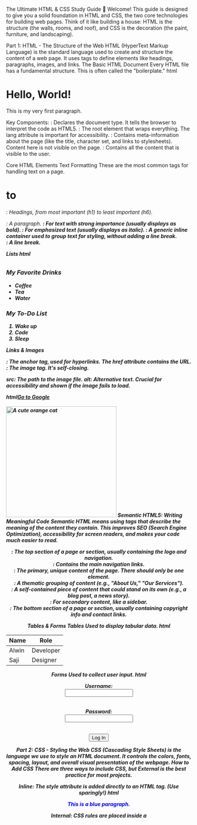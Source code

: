 The Ultimate HTML & CSS Study Guide 🚀
Welcome! This guide is designed to give you a solid foundation in HTML and CSS, the two core technologies for building web pages. Think of it like building a house: HTML is the structure (the walls, rooms, and roof), and CSS is the decoration (the paint, furniture, and landscaping).

Part 1: HTML - The Structure of the Web
HTML (HyperText Markup Language) is the standard language used to create and structure the content of a web page. It uses tags to define elements like headings, paragraphs, images, and links.
The Basic HTML Document
Every HTML file has a fundamental structure. This is often called the "boilerplate."
html<!DOCTYPE html>
<html lang="en">
<head>
    <meta charset="UTF-8">
    <meta name="viewport" content="width=device-width, initial-scale=1.0">
    <title>My Web Page</title>
</head>
<body>
    <h1>Hello, World!</h1>
    <p>This is my very first paragraph.</p>
</body>
</html>
Key Components:

<!DOCTYPE html>: Declares the document type. It tells the browser to interpret the code as HTML5.
<html>: The root element that wraps everything. The lang attribute is important for accessibility.
<head>: Contains meta-information about the page (like the title, character set, and links to stylesheets). Content here is not visible on the page.
<body>: Contains all the content that is visible to the user.

Core HTML Elements
Text Formatting
These are the most common tags for handling text on a page.

<h1> to <h6>: Headings, from most important (h1) to least important (h6).
<p>: A paragraph.
<strong>: For text with strong importance (usually displays as bold).
<em>: For emphasized text (usually displays as italic).
<span>: A generic inline container used to group text for styling, without adding a line break.
<br>: A line break.

Lists
html<h3>My Favorite Drinks</h3>
<ul>
  <li>Coffee</li>
  <li>Tea</li>
  <li>Water</li>
</ul>

<h3>My To-Do List</h3>
<ol>
  <li>Wake up</li>
  <li>Code</li>
  <li>Sleep</li>
</ol>
Links & Images

<a>: The anchor tag, used for hyperlinks. The href attribute contains the URL.
<img>: The image tag. It's self-closing.

src: The path to the image file.
alt: Alternative text. Crucial for accessibility and shown if the image fails to load.



html<a href="https://www.google.com">Go to Google</a>
<br><br>
<img src="https://example.com/cat.jpg" alt="A cute orange cat" width="300">
Semantic HTML5: Writing Meaningful Code
Semantic HTML means using tags that describe the meaning of the content they contain. This improves SEO (Search Engine Optimization), accessibility for screen readers, and makes your code much easier to read.

<header>: The top section of a page or section, usually containing the logo and navigation.
<nav>: Contains the main navigation links.
<main>: The primary, unique content of the page. There should only be one <main> element.
<section>: A thematic grouping of content (e.g., "About Us," "Our Services").
<article>: A self-contained piece of content that could stand on its own (e.g., a blog post, a news story).
<aside>: For secondary content, like a sidebar.
<footer>: The bottom section of a page or section, usually containing copyright info and contact links.

Tables & Forms
Tables
Used to display tabular data.
html<table>
  <thead>
    <tr>
      <th>Name</th>
      <th>Role</th>
    </tr>
  </thead>
  <tbody>
    <tr>
      <td>Alwin</td>
      <td>Developer</td>
    </tr>
    <tr>
      <td>Saji</td>
      <td>Designer</td>
    </tr>
  </tbody>
</table>
Forms
Used to collect user input.
html<form>
  <label for="username">Username:</label><br>
  <input type="text" id="username" name="username"><br><br>

  <label for="password">Password:</label><br>
  <input type="password" id="password" name="password"><br><br>
  
  <button type="submit">Log In</button>
</form>

Part 2: CSS - Styling the Web
CSS (Cascading Style Sheets) is the language we use to style an HTML document. It controls the colors, fonts, spacing, layout, and overall visual presentation of the webpage.
How to Add CSS
There are three ways to include CSS, but External is the best practice for most projects.

Inline: The style attribute is added directly to an HTML tag. (Use sparingly!)
html<p style="color: blue;">This is a blue paragraph.</p>

Internal: CSS rules are placed inside a <style> tag within the HTML <head>.
External: CSS rules are written in a separate .css file and linked from the HTML <head>.
html<link rel="stylesheet" href="styles.css">


CSS Selectors: Targeting Elements
Selectors are patterns that select the HTML elements you want to style.

Element Selector: Selects all elements of a certain type.
cssp { color: #333; }

Class Selector: Selects all elements with a specific class attribute.
css.main-content { font-size: 16px; }

ID Selector: Selects the one element with a specific ID.
css#page-header { background-color: #f2f2f2; }

Descendant Selector: Selects elements that are inside another element.
cssarticle p { line-height: 1.6; }

Pseudo-classes: Selects elements based on their state or position (e.g., :hover, :focus).
Pseudo-elements: Style a specific part of an element (e.g., ::before, ::after).

The Box Model: The Foundation of Layout
Every element on a page is a rectangular box. The CSS box model describes how this box is structured.

Content: The text, image, or other media in the element.
Padding: The transparent space between the content and the border.
Border: A line that goes around the padding and content.
Margin: The transparent space around the outside of the border, separating it from other elements.

Pro Tip: Always use box-sizing: border-box;. It makes layout math much simpler by including the padding and border within the element's defined width and height.
css* {
  box-sizing: border-box;
}
Layout: Positioning Elements
The display Property
This property controls how an element behaves in the document flow.

block: Takes up the full width available and starts on a new line.
inline: Takes up only as much width as necessary and doesn't start on a new line.
inline-block: Like inline, but you can set width and height.
none: The element is completely removed from the document flow.

The position Property
This allows you to take elements out of the normal document flow and place them exactly where you want them.

static: The default value. The element stays in the normal document flow.
relative: The element can be moved relative to its normal position using top, right, bottom, and left. It also creates a positioning context for child elements.
absolute: The element is positioned relative to its nearest positioned ancestor.
fixed: The element is positioned relative to the viewport (the browser window). It stays in the same place even when the page is scrolled.

Flexbox (display: flex)
A modern, one-dimensional layout system that makes it easy to align items in a row or column.
HTML:
html<div class="flex-container">
  <div class="box">1</div>
  <div class="box">2</div>
  <div class="box">3</div>
</div>
CSS:
css.flex-container {
  display: flex;
  justify-content: space-around;
  align-items: center;
  background-color: #f0f0f0;
  height: 200px;
}

.box {
  width: 80px;
  height: 80px;
  background-color: #007bff;
  color: white;
  text-align: center;
  line-height: 80px; /* Vertically centers text */
  font-size: 2rem;
}
Key Flexbox Properties:

justify-content: Controls horizontal alignment
align-items: Controls vertical alignment
flex-direction: Sets the direction of flex items (row, column, etc.)
flex-wrap: Controls whether items wrap to new lines

Grid (display: grid)
An even more powerful two-dimensional layout system for creating complex row and column-based layouts.
css.grid-container {
  display: grid;
  grid-template-columns: repeat(3, 1fr);
  grid-gap: 1rem;
}
Responsive Design & Media Queries
Responsive design ensures your website looks great on all devices, from desktops to mobile phones. This is primarily achieved with Media Queries.
A media query applies a block of CSS rules only if a certain condition is true (usually the width of the viewport).
css/* Default styles for all screens */
.container {
  width: 90%;
  margin: 0 auto;
  display: flex;
  gap: 1rem;
}

/* Styles for screens 768px wide or smaller */
@media (max-width: 768px) {
  .container {
    flex-direction: column; /* Stack items vertically on smaller screens */
  }
}
Important: Always include the viewport meta tag in your HTML <head> to ensure proper scaling on mobile devices:
html<meta name="viewport" content="width=device-width, initial-scale=1.0">
Common CSS Properties Reference
Typography
cssfont-family: Arial, sans-serif;
font-size: 16px;
font-weight: bold;
line-height: 1.6;
text-align: center;
text-decoration: underline;
color: #333;
Spacing & Sizing
csswidth: 100px;
height: 50px;
margin: 10px;
padding: 15px;
border: 2px solid #ccc;
border-radius: 5px;
Colors & Backgrounds
cssbackground-color: #f0f0f0;
background-image: url('image.jpg');
background-size: cover;
background-position: center;
opacity: 0.8;

Best Practices & Tips
HTML Best Practices

Use semantic HTML elements whenever possible
Always include the alt attribute for images
Use proper heading hierarchy (h1 → h2 → h3, etc.)
Validate your HTML using online validators
Keep your code clean and well-indented

CSS Best Practices

Use external stylesheets instead of inline styles
Follow a consistent naming convention (BEM methodology is popular)
Organize your CSS with comments and logical sections
Use CSS custom properties (variables) for repeated values
Minimize the use of !important
Test your designs on multiple devices and browsers

Performance Tips

Optimize images for web use
Minimize HTTP requests
Use efficient CSS selectors
Avoid excessive nesting in CSS
Consider using CSS frameworks like Bootstrap or Tailwind for rapid development


Next Steps
Once you're comfortable with HTML and CSS, consider exploring:

JavaScript: Add interactivity to your web pages
CSS Preprocessors: Sass or Less for more powerful CSS
CSS Frameworks: Bootstrap, Tailwind CSS, or Bulma
Version Control: Learn Git and GitHub
Build Tools: Webpack, Vite, or Parcel
Modern CSS: CSS Grid, Custom Properties, and new layout techniques

Happy coding! ✨